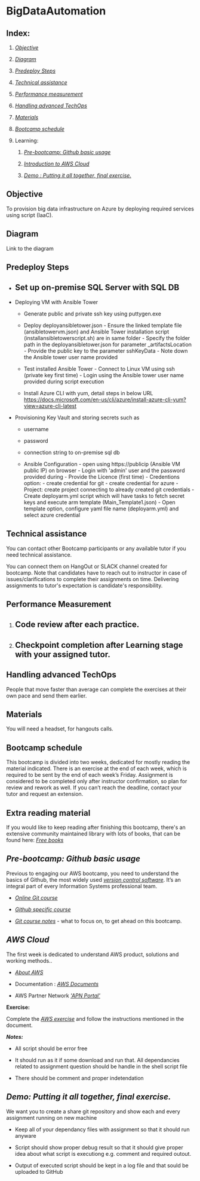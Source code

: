 # BigDataAutomation

Index:
------

1.  [*Objective*](#objective)

2.  [*Diagram*](#diagram)

3.  [*Predeploy Steps*](#predeploy-steps)

4.  [*Technical assistance*](#technical-assistance)

5.  [*Performance measurement*](#performance-measurement)

6.  [*Handling advanced TechOps*](#handling-advanced-techops)

7.  [*Materials*](#materials)

8.  [*Bootcamp schedule*](#bootcamp-schedule)

9.  Learning:

    1.  [*Pre-bootcamp: Github basic usage*](#pre-bootcamp-github-basic-usage)

    2.  [*Introduction to AWS Cloud*](#aws-cloud)

    3.  [*Demo : Putting it all together, final exercise.*](#putting-it-all-together-final-exercise.)

**Objective**
-------------

To provision big data infrastructure on Azure by deploying required services using script (IaaC).

**Diagram**
---------------------

Link to the diagram

**Predeploy Steps**
------------
- Set up on-premise SQL Server with SQL DB
    - 
    
- Deploying VM with Ansible Tower
    - Generate public and private ssh key using puttygen.exe
    - Deploy deployansibletower.json
          - Ensure the linked template file (ansibletowervm.json) and Ansible Tower installation script (installansibletowerscript.sh) are in same folder
          - Specify the folder path in the deployansibletower.json for parameter _artifactsLocation
          - Provide the public key to the  parameter sshKeyData
          - Note down the Ansible tower user name provided

    - Test installed Ansible Tower
          - Connect to Linux VM using ssh (private key first time)
          - Login using the Ansible tower user name provided during script execution
    
    - Install Azure CLI with yum, detail steps in below URL
            https://docs.microsoft.com/en-us/cli/azure/install-azure-cli-yum?view=azure-cli-latest

- Provisioning Key Vault and storing secrets such as
    - username
    - password
    - connection string to on-premise sql db

  - Ansible Configuration
        - open using https://publicip (Ansible VM public IP) on browser
        - Login with 'admin' user and the password provided during 
        - Provide the Licence (first time)
        - Credentions option:
              - create credential for git
              - create credential for azure
        - Project: create project connecting to already created git credentials
        - Create deployarm.yml script which will have tasks to fetch secret keys and execute arm template (Main_Template1.json)
        - Open template option, configure yaml file name (deployarm.yml) and select azure credential
        


**Technical assistance**
------------------------

You can contact other Bootcamp participants or any available tutor if you need technical assistance. 

You can connect them on HangOut or SLACK channel created for bootcamp. Note that candidates have to reach out to instructor in case of issues/clarifications to complete their assignments on time. Delivering assignments to tutor's expectation is candidate's responsibility.

**Performance Measurement**
---------------------------

1.  Code review after each practice.
    --------------------------------

2.  Checkpoint completion after Learning stage with your assigned tutor.
    --------------------------------------------------------------------

**Handling advanced TechOps**
-----------------------------

People that move faster than average can complete the exercises at their own pace and send them earlier.

**Materials**
-------------

You will need a headset, for hangouts calls. 

**Bootcamp schedule**
---------------------

This bootcamp is divided into two weeks, dedicated for mostly reading the material indicated. There is an exercise at the end of each week, which is required to be sent by the end of each week’s Friday. Assignment is considered to be completed only after instructor confirmation, so plan for review and rework as well. If you can’t reach the deadline, contact your tutor and request an extension.

**Extra reading material**
--------------------------

If you would like to keep reading after finishing this bootcamp, there's an extensive community maintained library with lots of books, that can be found here:
[*Free books*](https://github.com/ber5ien/Free-DevOps-Books-1/tree/master/book)

***Pre-bootcamp: Github basic usage***
--------------------------------------

Previous to engaging our AWS bootcamp, you need to understand the basics of Github, the most widely used [*version control software*](https://en.wikipedia.org/wiki/Version_control). It’s an integral part of every Information Systems professional team.

-   [*Online Git course*](https://try.github.io/levels/1/challenges/1)

-   [*Github specific course*](https://guides.github.com/activities/hello-world/)

-   [*Git course notes*](https://github.com/globant-ui-rosario/git-course) - what to focus on, to get ahead on this bootcamp.

***AWS Cloud***
----------------

The first week is dedicated to understand AWS product, solutions and working methods..

-   [*About AWS*](https://aws.amazon.com/) 

-  Documentation : [*AWS Documents*](https://docs.aws.amazon.com/#lang/en_us)

-   AWS Partner Network [*'APN Portal'*](https://aws.amazon.com/partners/apn-portal/)

**Exercise:**

Complete the [*AWS exercise*](https://github.com/alankarmehta/AWSbootcamp/blob/master/Bootcamp%20AWS.pdf) and follow the instructions mentioned in the document.

***Notes:***

-   All script should be error free 

-   It should run as it if some download and run that. All dependancies related to assignment question should be handle in the shell script file

-   There should be comment and proper indetendation 


***Demo: Putting it all together, final exercise.***
------------------------------------------------------

We want you to create a share git repository and show each and every assignment running on new machine

-   Keep all of your dependancy files with assignment so that it should run anyware 

-   Script should show proper debug result so that it should give proper idea about what script is executiong e.g. comment and required outout. 

-   Output of executed script should be kept in a log file and that sould be uploaded to GitHub 
